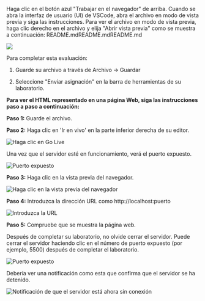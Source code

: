 Haga clic en el botón azul "Trabajar en el navegador" de arriba. Cuando se abra la interfaz de usuario (UI) de VSCode, abra el archivo en modo de vista previa y siga las instrucciones. Para ver el archivo en modo de vista previa, haga clic derecho en el archivo y elija "Abrir vista previa" como se muestra a continuación: README.mdREADME.mdREADME.md

![](https://d3c33hcgiwev3.cloudfront.net/imageAssetProxy.v1/mg32uIcvStWN9riHL0rVnA_5b6aabcaf8c74569869eca595d344df1_preview_mode.png?expiry=1663459200000&hmac=pVdPLdsYSqu5F5416Pmmik1tdQQJbrV8hRWbby495xM)

Para completar esta evaluación:

1.  Guarde su archivo a través de Archivo -> Guardar
    
2.  Seleccione "Enviar asignación" en la barra de herramientas de su laboratorio.
    

**Para ver el HTML representado en una página Web, siga las instrucciones paso a paso a continuación:**

**Paso 1:** Guarde el archivo.

**Paso 2:** Haga clic en 'Ir en vivo' en la parte inferior derecha de su editor.

![Haga clic en Go Live](https://d3c33hcgiwev3.cloudfront.net/imageAssetProxy.v1/BaW8d0wcSV6lvHdMHCleAQ_67e029598c564c69b3d681d0adf511a1_image003.png?expiry=1663459200000&hmac=BuX2xBguwpSjBPIUedc_rqUUTI7QBhx4nRdunPyu0q4)

Una vez que el servidor esté en funcionamiento, verá el puerto expuesto.

![Puerto expuesto](https://d3c33hcgiwev3.cloudfront.net/imageAssetProxy.v1/wSF3OEQjRbChdzhEI6WwTg_6509ee0e54474852b558698b7c1f4aa1_port-exposed.jpeg?expiry=1663459200000&hmac=nOP8bxG0Y6zVA6laB0K6upQb41b1q06WuHot7tAHUOY)

**Paso 3:** Haga clic en la vista previa del navegador.

![Haga clic en la vista previa del navegador](https://d3c33hcgiwev3.cloudfront.net/imageAssetProxy.v1/qslQXL_rQdOJUFy_62HTaQ_29068da7576140abb0f27754ed0d5fa1_browser-preview.jpg?expiry=1663459200000&hmac=0LK4VeV4Lco3NRgNcHMYJXmqHs55ekYqEZXIpQKzWy0)

**Paso 4:** Introduzca la dirección URL como http://localhost:puerto <expuesto>

![Introduzca la URL](https://d3c33hcgiwev3.cloudfront.net/imageAssetProxy.v1/YiYzqqamQGumM6qmpsBrmQ_50efed47e7e9473b837530397e043ba1_browser-preview-with-port.jpeg?expiry=1663459200000&hmac=BjyCWSJ0VBfen9GMgza_MTIy_LJOv30h1eshDBrzZSY)

**Paso 5:** Compruebe que se muestra la página web.

Después de completar su laboratorio, no olvide cerrar el servidor. Puede cerrar el servidor haciendo clic en el número de puerto expuesto (por ejemplo, 5500) después de completar el laboratorio.

![Puerto expuesto](https://d3c33hcgiwev3.cloudfront.net/imageAssetProxy.v1/wSF3OEQjRbChdzhEI6WwTg_6509ee0e54474852b558698b7c1f4aa1_port-exposed.jpeg?expiry=1663459200000&hmac=nOP8bxG0Y6zVA6laB0K6upQb41b1q06WuHot7tAHUOY)

Debería ver una notificación como esta que confirma que el servidor se ha detenido.

![Notificación de que el servidor está ahora sin conexión](https://d3c33hcgiwev3.cloudfront.net/imageAssetProxy.v1/MuWy7PurRq6lsuz7q4auLQ_d8976c06e2f446288135fe16615625a1_Screenshot-2022-05-18-202556.png?expiry=1663459200000&hmac=CmIZSeuxbUmfkGMe3Fz4tJzUt6aykKExAo1gcoAVDZc)
